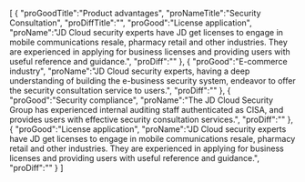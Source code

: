 [
	{
		"proGoodTitle":"Product advantages",
		"proNameTitle":"Security Consultation",
		"proDiffTitle":"",
		"proGood":"License application",
		"proName":"JD Cloud security experts have JD get licenses to engage in mobile communications resale, pharmacy retail and other industries. They are experienced in applying for business licenses and providing users with useful reference and guidance.",
		"proDiff":""
	},
	{
		"proGood":"E-commerce industry",
		"proName":"JD Cloud security experts, having a deep understanding of building the e-business security system, endeavor to offer the security consultation service to users.",
		"proDiff":""
	},
	{
		"proGood":"Security compliance",
		"proName":"The JD Cloud Security Group has experienced internal auditing staff authenticated as CISA, and provides users with effective security consultation services.",
		"proDiff":""
	},
	{
		"proGood":"License application",
		"proName":"JD Cloud security experts have JD get licenses to engage in mobile communications resale, pharmacy retail and other industries. They are experienced in applying for business licenses and providing users with useful reference and guidance.",
		"proDiff":""
	}
]